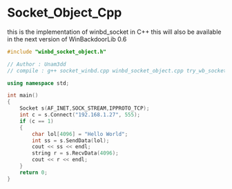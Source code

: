 # Socket_Object_Cpp
this is the implementation of winbd_socket in C++ this will also be available in the next version of WinBackdoorLib 0.6

```cpp
#include "winbd_socket_object.h"

// Author : Unam3dd
// compile : g++ socket_winbd.cpp winbd_socket_object.cpp try_wb_socket_object.cpp -lws2_32 -s -ffunction-sections -fdata-sections -Wno-write-strings -fno-exceptions -fmerge-all-constants -static-libstdc++ -static-libgcc -o try.exe

using namespace std;

int main()
{
	Socket s(AF_INET,SOCK_STREAM,IPPROTO_TCP);
	int c = s.Connect("192.168.1.27", 555);
	if (c == 1)
	{
		char lol[4096] = "Hello World";
		int ss = s.SendData(lol);
		cout << ss << endl;
		string r = s.RecvData(4096);
		cout << r << endl;
	}
	return 0;
}
```
